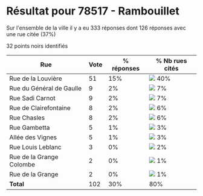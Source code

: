 # Résultat pour 78517 - Rambouillet

Sur l'ensemble de la ville il y a eu 333 réponses dont 126 réponses avec une rue citée (37%)

32 points noirs identifiés

| Rue | Vote | % réponses | % Nb rues cités|
|-----|------|------------|----------------|
| Rue de la Louvière | 51 | 15% | <img src="../../img/bar_40.gif" />&nbsp;40%|
| Rue du Général de Gaulle | 9 | 2% | <img src="../../img/bar_7.gif" />&nbsp;7%|
| Rue Sadi Carnot | 9 | 2% | <img src="../../img/bar_7.gif" />&nbsp;7%|
| Rue de Clairefontaine | 8 | 2% | <img src="../../img/bar_6.gif" />&nbsp;6%|
| Rue Chasles | 8 | 2% | <img src="../../img/bar_6.gif" />&nbsp;6%|
| Rue Gambetta | 5 | 1% | <img src="../../img/bar_3.gif" />&nbsp;3%|
| Allée des Vignes | 5 | 1% | <img src="../../img/bar_3.gif" />&nbsp;3%|
| Rue Louis Leblanc | 3 | 0% | <img src="../../img/bar_2.gif" />&nbsp;2%|
| Rue de la Grange Colombe | 2 | 0% | <img src="../../img/bar_1.gif" />&nbsp;1%|
| Rue de la Grange | 2 | 0% | <img src="../../img/bar_1.gif" />&nbsp;1%|
| **Total** | 102 | 30% | 80%|
